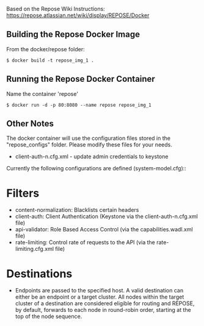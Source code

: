 Based on the Repose Wiki Instructions: https://repose.atlassian.net/wiki/display/REPOSE/Docker


Building the Repose Docker Image
--------------------------------------

From the docker/repose folder:

    $ docker build -t repose_img_1 .


Running the Repose Docker Container
--------------------------------------

Name the container 'repose'

    $ docker run -d -p 80:8080 --name repose repose_img_1


Other Notes
-----------

The docker container will use the configuration files stored in the "repose_configs" folder.  Please modify these files for your needs.

*  client-auth-n.cfg.xml - update admin credentials to keystone


Currently the following configurations are defined (system-model.cfg)::


Filters
=======

* content-normalization: Blacklists certain headers
* client-auth: Client Authentication (Keystone via the client-auth-n.cfg.xml file)
* api-validator: Role Based Access Control (via the capabilities.wadl.xml file)
* rate-limiting: Control rate of requests to the API (via the rate-limiting.cfg.xml file)


Destinations
============

* Endpoints are passed to the specified host.  A valid destination can either be an endpoint or a target cluster. All nodes within the target cluster of a destination are considered eligible for routing and REPOSE, by default, forwards to each node in round-robin order, starting at the top of the node sequence.